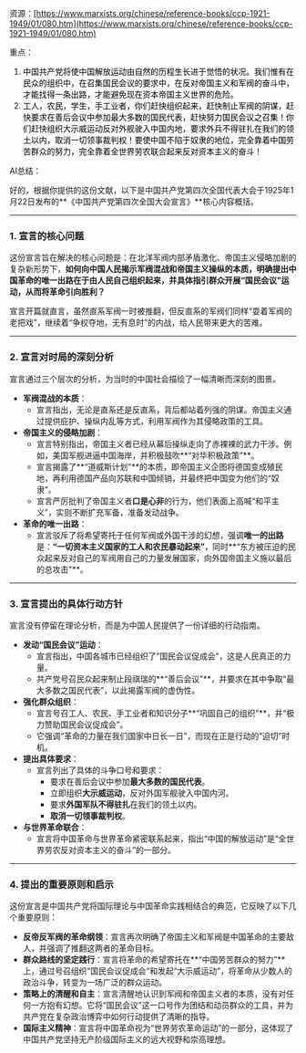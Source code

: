 资源：[https://www.marxists.org/chinese/reference-books/ccp-1921-1949/01/080.htm](https://www.marxists.org/chinese/reference-books/ccp-1921-1949/01/080.htm)

重点：

1. <font style="color:rgb(0, 0, 0);">中国共产党将使中国解放运动由自然的历程生长进于觉悟的状况。我们惟有在民众的组织中，在召集国民会议的要求中，在反对帝国主义和军阀的奋斗中，才能找得一条出路，才能避免现在资本帝国主义世界的危险。</font>
2. <font style="color:rgb(0, 0, 0);">工人，农民，学生，手工业者，你们赶快组织起来，赶快制止军阀的阴谋，赶快要求在善后会议中参加最大多数的国民代表，赶快努力国民会议之召集！你们赶快组织大示威运动反对外舰驶入中国内地，要求外兵不得驻扎在我们的领土以内，取消一切领事裁判权！要使中国不陷于奴隶的地位，完全靠着中国劳苦群众的努力，完全靠着全世界劳农联合起来反对资本主义的奋斗！</font>

<font style="color:rgb(0, 0, 0);"></font>

AI总结：

<font style="color:rgb(27, 28, 29);">好的，根据你提供的这份文献，以下是中国共产党第四次全国代表大会于1925年1月22日发布的**《中国共产党第四次全国大会宣言》**核心内容概括。</font>

---

### **<font style="color:rgb(27, 28, 29);">1. 宣言的核心问题</font>**
<font style="color:rgb(27, 28, 29);">这份宣言旨在解决的核心问题是：在北洋军阀内部矛盾激化、帝国主义侵略加剧的复杂新形势下，</font>**<font style="color:rgb(27, 28, 29);">如何向中国人民揭示军阀混战和帝国主义操纵的本质，明确提出中国革命的唯一出路在于由人民自己组织起来，并具体指引群众开展“国民会议”运动，从而将革命引向胜利？</font>**

<font style="color:rgb(27, 28, 29);">宣言开篇就直言，虽然直系军阀一时被推翻，但反直系的军阀们同样“耍着军阀的老把戏”，继续着“争权夺地，无有息时”的内战，给人民带来更大的苦难。</font>

---

### **<font style="color:rgb(27, 28, 29);">2. 宣言对时局的深刻分析</font>**
<font style="color:rgb(27, 28, 29);">宣言通过三个层次的分析，为当时的中国社会描绘了一幅清晰而深刻的图景。</font>

+ **<font style="color:rgb(27, 28, 29);">军阀混战的本质</font>**<font style="color:rgb(27, 28, 29);">：</font>
    - <font style="color:rgb(27, 28, 29);">宣言指出，无论是直系还是反直系，背后都站着列强的阴谋。帝国主义通过提供庇护、操纵内乱等方式，利用军阀作为其侵略政策的工具。</font>
+ **<font style="color:rgb(27, 28, 29);">帝国主义的侵略加剧</font>**<font style="color:rgb(27, 28, 29);">：</font>
    - <font style="color:rgb(27, 28, 29);">宣言特别指出，帝国主义者已经从幕后操纵走向了赤裸裸的武力干涉。例如，美国军舰进逼中国海岸，并积极鼓吹**“对华积极政策”**。</font>
    - <font style="color:rgb(27, 28, 29);">宣言揭露了**“道威斯计划”**的本质，即帝国主义企图将德国变成殖民地，再利用德国产品向苏联和中国倾销，并最终把中国变为他们的“奴隶”。</font>
    - <font style="color:rgb(27, 28, 29);">宣言严厉批判了帝国主义者</font>**<font style="color:rgb(27, 28, 29);">口是心非</font>**<font style="color:rgb(27, 28, 29);">的行为，他们表面上高喊“和平主义”，实则不断扩充军备，准备发动战争。</font>
+ **<font style="color:rgb(27, 28, 29);">革命的唯一出路</font>**<font style="color:rgb(27, 28, 29);">：</font>
    - <font style="color:rgb(27, 28, 29);">宣言驳斥了将希望寄托于任何军阀或外国干涉的幻想，强调</font>**<font style="color:rgb(27, 28, 29);">唯一的出路</font>**<font style="color:rgb(27, 28, 29);">是：</font>**<font style="color:rgb(27, 28, 29);">“一切资本主义国家的工人和农民暴动起来”</font>**<font style="color:rgb(27, 28, 29);">，同时**“东方被压迫的民众起来反对自己的军阀用自己的力量发展国家，向外国帝国主义施以最后的总攻击”**。</font>

---

### **<font style="color:rgb(27, 28, 29);">3. 宣言提出的具体行动方针</font>**
<font style="color:rgb(27, 28, 29);">宣言没有停留在理论分析，而是为中国人民提供了一份详细的行动指南。</font>

+ **<font style="color:rgb(27, 28, 29);">发动“国民会议”运动</font>**<font style="color:rgb(27, 28, 29);">：</font>
    - <font style="color:rgb(27, 28, 29);">宣言指出，中国各城市已经组织了“国民会议促成会”，这是人民真正的力量。</font>
    - <font style="color:rgb(27, 28, 29);">共产党号召民众起来制止段祺瑞的**“善后会议”**，并要求在其中争取“最大多数之国民代表”，以此揭露军阀的虚伪性。</font>
+ **<font style="color:rgb(27, 28, 29);">强化群众组织</font>**<font style="color:rgb(27, 28, 29);">：</font>
    - <font style="color:rgb(27, 28, 29);">宣言号召工人、农民、手工业者和知识分子**“巩固自己的组织”**，并“极力赞助国民会议促成会”。</font>
    - <font style="color:rgb(27, 28, 29);">它强调“革命的力量在我们国家中日长一日”，而现在正是行动的“迫切”时机。</font>
+ **<font style="color:rgb(27, 28, 29);">提出具体要求</font>**<font style="color:rgb(27, 28, 29);">：</font>
    - <font style="color:rgb(27, 28, 29);">宣言列出了具体的斗争口号和要求：</font>
        * <font style="color:rgb(27, 28, 29);">要求在善后会议中参加</font>**<font style="color:rgb(27, 28, 29);">最大多数的国民代表</font>**<font style="color:rgb(27, 28, 29);">。</font>
        * <font style="color:rgb(27, 28, 29);">立即组织</font>**<font style="color:rgb(27, 28, 29);">大示威运动</font>**<font style="color:rgb(27, 28, 29);">，反对外国军舰驶入中国内河。</font>
        * <font style="color:rgb(27, 28, 29);">要求</font>**<font style="color:rgb(27, 28, 29);">外国军队不得驻扎</font>**<font style="color:rgb(27, 28, 29);">在我们的领土以内。</font>
        * **<font style="color:rgb(27, 28, 29);">取消一切领事裁判权</font>**<font style="color:rgb(27, 28, 29);">。</font>
+ **<font style="color:rgb(27, 28, 29);">与世界革命联合</font>**<font style="color:rgb(27, 28, 29);">：</font>
    - <font style="color:rgb(27, 28, 29);">宣言将中国革命与世界革命紧密联系起来，指出“中国的解放运动”是“全世界劳农反对资本主义的奋斗”的一部分。</font>

---

### **<font style="color:rgb(27, 28, 29);">4. 提出的重要原则和启示</font>**
<font style="color:rgb(27, 28, 29);">这份宣言是中国共产党将国际理论与中国革命实践相结合的典范，它反映了以下几个重要原则：</font>

+ **<font style="color:rgb(27, 28, 29);">反帝反军阀的革命纲领</font>**<font style="color:rgb(27, 28, 29);">：宣言再次明确了帝国主义和军阀是中国革命的主要敌人，并强调了推翻这两者的革命目标。</font>
+ **<font style="color:rgb(27, 28, 29);">群众路线的坚定践行</font>**<font style="color:rgb(27, 28, 29);">：宣言将革命的希望寄托在**“中国劳苦群众的努力”**上，通过号召组织“国民会议促成会”和发起“大示威运动”，将革命从少数人的政治斗争，转变为一场广泛的群众运动。</font>
+ **<font style="color:rgb(27, 28, 29);">策略上的清醒和自主</font>**<font style="color:rgb(27, 28, 29);">：宣言清醒地认识到军阀和帝国主义者的本质，没有对任何一方抱有幻想。它将“国民会议”这一口号作为团结和动员群众的工具，并为共产党在复杂政治博弈中如何行动提供了清晰的指导。</font>
+ **<font style="color:rgb(27, 28, 29);">国际主义精神</font>**<font style="color:rgb(27, 28, 29);">：宣言将中国革命视为“世界劳农革命运动”的一部分，这体现了中国共产党坚持无产阶级国际主义的远大视野和崇高理想。</font>

